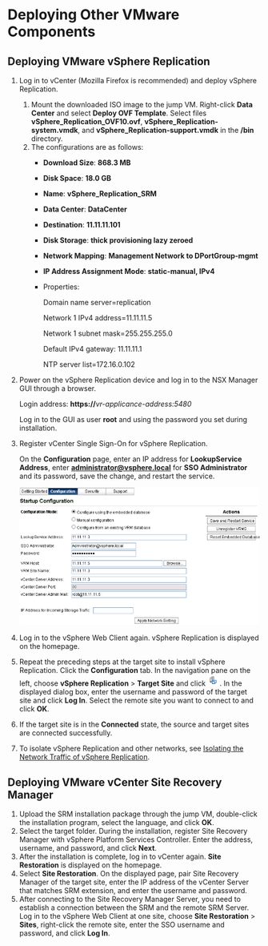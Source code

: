 # Deploying Other VMware Components<a name="EN-US_TOPIC_0159392323"></a>

## Deploying VMware vSphere Replication<a name="section143384378259"></a>

1.  Log in to vCenter \(Mozilla Firefox is recommended\) and deploy vSphere Replication.
    1.  Mount the downloaded ISO image to the jump VM. Right-click  **Data Center**  and select  **Deploy OVF Template**. Select files  **vSphere\_Replication\_OVF10.ovf**,  **vSphere\_Replication-system.vmdk**, and  **vSphere\_Replication-support.vmdk**  in the  **/bin**  directory.
    2.  The configurations are as follows:
        -   **Download Size**:  **868.3 MB**
        -   **Disk Space**:  **18.0 GB**
        -   **Name**:  **vSphere\_Replication\_SRM**
        -   **Data Center**:  **DataCenter**
        -   **Destination**:  **11.11.11.101**
        -   **Disk Storage**:  **thick provisioning lazy zeroed**
        -   **Network Mapping**:  **Management Network to DPortGroup-mgmt**
        -   **IP Address Assignment Mode**:  **static-manual, IPv4**
        -   Properties:

            Domain name server=replication

            Network 1 IPv4 address=11.11.11.5

            Network 1 subnet mask=255.255.255.0

            Default IPv4 gateway: 11.11.11.1

            NTP server list=172.16.0.102


2.  Power on the vSphere Replication device and log in to the NSX Manager GUI through a browser.

    Login address:  **https://**_vr-applicance-address:5480_

    Log in to the GUI as user  **root**  and using the password you set during installation.

3.  Register vCenter Single Sign-On for vSphere Replication.

    On the  **Configuration**  page, enter an IP address for  **LookupService Address**, enter  **administrator@vsphere.local**  for  **SSO Administrator**  and its password, save the change, and restart the service.

    ![](figures/23.png)

4.  Log in to the vSphere Web Client again. vSphere Replication is displayed on the homepage.
5.  Repeat the preceding steps at the target site to install vSphere Replication. Click the  **Configuration**  tab. In the navigation pane on the left, choose  **vSphere Replication**  \>  **Target Site**  and click  ![](figures/25.png). In the displayed dialog box, enter the username and password of the target site and click  **Log In**. Select the remote site you want to connect to and click  **OK**.
6.  If the target site is in the  **Connected**  state, the source and target sites are connected successfully.
7.  To isolate vSphere Replication and other networks, see  [Isolating the Network Traffic of vSphere Replication](https://docs.vmware.com/en/vSphere-Replication/6.5/com.vmware.vsphere.replication-admin.doc/GUID-16677363-4265-4815-9C1C-DAAA3AE500CD.html).

## Deploying VMware vCenter Site Recovery Manager<a name="section396160112618"></a>

1.  Upload the SRM installation package through the jump VM, double-click the installation program, select the language, and click  **OK**.
2.  Select the target folder. During the installation, register Site Recovery Manager with vSphere Platform Services Controller. Enter the address, username, and password, and click  **Next**.
3.  After the installation is complete, log in to vCenter again.  **Site Restoration**  is displayed on the homepage.
4.  Select  **Site Restoration**. On the displayed page, pair Site Recovery Manager of the target site, enter the IP address of the vCenter Server that matches SRM extension, and enter the username and password.
5.  After connecting to the Site Recovery Manager Server, you need to establish a connection between the SRM and the remote SRM Server. Log in to the vSphere Web Client at one site, choose  **Site Restoration**  \>  **Sites**, right-click the remote site, enter the SSO username and password, and click  **Log In**.

